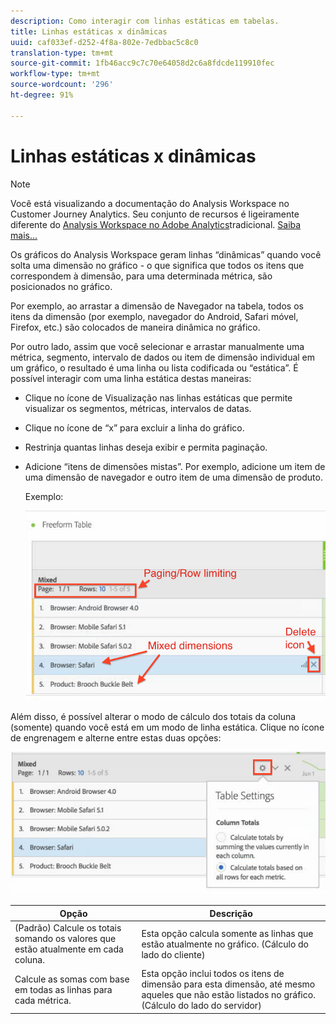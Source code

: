 ```yaml
---
description: Como interagir com linhas estáticas em tabelas.
title: Linhas estáticas x dinâmicas
uuid: caf033ef-d252-4f8a-802e-7edbbac5c8c0
translation-type: tm+mt
source-git-commit: 1fb46acc9c7c70e64058d2c6a8fdcde119910fec
workflow-type: tm+mt
source-wordcount: '296'
ht-degree: 91%

---
```



# Linhas estáticas x dinâmicas

>[!NOTE]
>
>Você está visualizando a documentação do Analysis Workspace no Customer Journey Analytics. Seu conjunto de recursos é ligeiramente diferente do [Analysis Workspace no Adobe Analytics](https://docs.adobe.com/content/help/pt-BR/analytics/analyze/analysis-workspace/home.html)tradicional. [Saiba mais...](/help/getting-started/cja-aa.md)

Os gráficos do Analysis Workspace geram linhas “dinâmicas” quando você solta uma dimensão no gráfico - o que significa que todos os itens que correspondem à dimensão, para uma determinada métrica, são posicionados no gráfico.

Por exemplo, ao arrastar a dimensão de Navegador na tabela, todos os itens da dimensão (por exemplo, navegador do Android, Safari móvel, Firefox, etc.) são colocados de maneira dinâmica no gráfico.

Por outro lado, assim que você selecionar e arrastar manualmente uma métrica, segmento, intervalo de dados ou item de dimensão individual em um gráfico, o resultado é uma linha ou lista codificada ou “estática”. É possível interagir com uma linha estática destas maneiras:

* Clique no ícone de Visualização nas linhas estáticas que permite visualizar os segmentos, métricas, intervalos de datas.
* Clique no ícone de “x” para excluir a linha do gráfico.
* Restrinja quantas linhas deseja exibir e permita paginação.
* Adicione “itens de dimensões mistas”. Por exemplo, adicione um item de uma dimensão de navegador e outro item de uma dimensão de produto.

   Exemplo:

   ![](assets/static_rows.png)

Além disso, é possível alterar o modo de cálculo dos totais da coluna (somente) quando você está em um modo de linha estática. Clique no ícone de engrenagem e alterne entre estas duas opções:

![](assets/column-totals.png)

| Opção | Descrição |
|---|---|
| (Padrão) Calcule os totais somando os valores que estão atualmente em cada coluna. | Esta opção calcula somente as linhas que estão atualmente no gráfico. (Cálculo do lado do cliente) |
| Calcule as somas com base em todas as linhas para cada métrica. | Esta opção inclui todos os itens de dimensão para esta dimensão, até mesmo aqueles que não estão listados no gráfico. (Cálculo do lado do servidor) |

